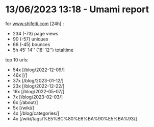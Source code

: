 # 13/06/2023 13:18 - Umami report
for www.shifeiti.com [24h] :

 - 234 (-73) page views
 - 90 (-57) uniques
 - 66 (-45) bounces
 - 5h 45' 14'' (18' 12'') totaltime


top 10 urls:
 - 54x [/blog/2022-12-09/]
 - 46x [/]
 - 37x [/blog/2023-01-12/]
 - 23x [/blog/2022-12-22/]
 - 16x [/blog/2022-05-07/]
 - 7x [/blog/2023-02-03/]
 - 6x [/about/]
 - 5x [/wiki/]
 - 4x [/blog/categories/]
 - 4x [/wiki/tags/%E5%BC%80%E6%BA%90%E5%BA%93/]


